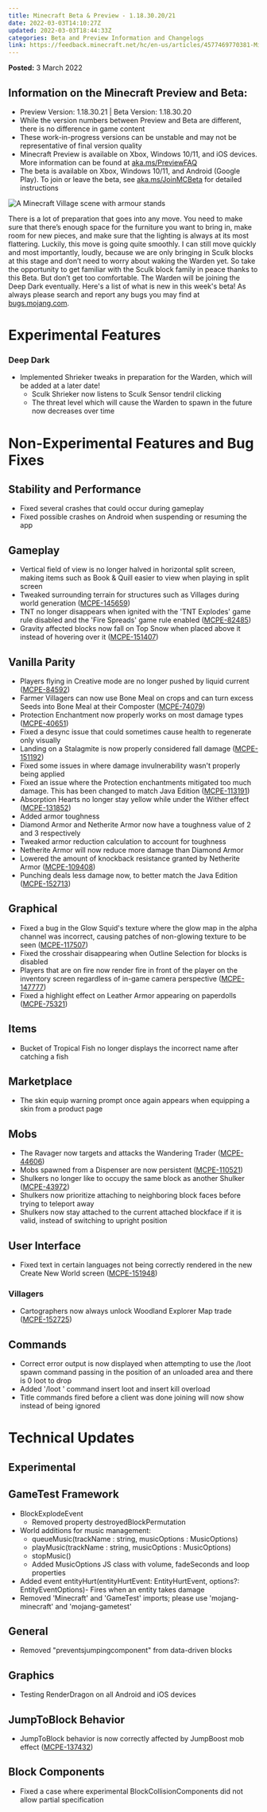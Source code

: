```yaml
---
title: Minecraft Beta & Preview - 1.18.30.20/21
date: 2022-03-03T14:10:27Z
updated: 2022-03-03T18:44:33Z
categories: Beta and Preview Information and Changelogs
link: https://feedback.minecraft.net/hc/en-us/articles/4577469770381-Minecraft-Beta-Preview-1-18-30-20-21
---
```


**Posted:** 3 March 2022

## Information on the Minecraft Preview and Beta: 

- Preview Version: 1.18.30.21 \| Beta Version: 1.18.30.20
- While the version numbers between Preview and Beta are different, there is no difference in game content
- These work-in-progress versions can be unstable and may not be representative of final version quality
- Minecraft Preview is available on Xbox, Windows 10/11, and iOS devices. More information can be found at [aka.ms/PreviewFAQ](http://aka.ms/PreviewFAQ)
- The beta is available on Xbox, Windows 10/11, and Android (Google Play). To join or leave the beta, see [aka.ms/JoinMCBeta](https://aka.ms/JoinMCBeta) for detailed instructions

![A Minecraft Village scene with armour stands](https://feedback.minecraft.net/hc/article_attachments/4577434378125/beta18U3_1_16x9_resized.jpg)

There is a lot of preparation that goes into any move. You need to make sure that there’s enough space for the furniture you want to bring in, make room for new pieces, and make sure that the lighting is always at its most flattering. Luckily, this move is going quite smoothly. I can still move quickly and most importantly, loudly, because we are only bringing in Sculk blocks at this stage and don’t need to worry about waking the Warden yet. So take the opportunity to get familiar with the Sculk block family in peace thanks to this Beta. But don’t get too comfortable. The Warden will be joining the Deep Dark eventually. Here's a list of what is new in this week's beta! As always please search and report any bugs you may find at [bugs.mojang.com](http://bugs.mojang.com/).

# **Experimental Features**

### **Deep Dark**

- Implemented Shrieker tweaks in preparation for the Warden, which will be added at a later date!
  - Sculk Shrieker now listens to Sculk Sensor tendril clicking
  - The threat level which will cause the Warden to spawn in the future now decreases over time

# **Non-Experimental Features and Bug Fixes**

## **Stability and Performance**

- Fixed several crashes that could occur during gameplay
- Fixed possible crashes on Android when suspending or resuming the app

## **Gameplay**

- Vertical field of view is no longer halved in horizontal split screen, making items such as Book & Quill easier to view when playing in split screen
- Tweaked surrounding terrain for structures such as Villages during world generation ([MCPE-145659](https://bugs.mojang.com/browse/MCPE-145659))
- TNT no longer disappears when ignited with the 'TNT Explodes' game rule disabled and the 'Fire Spreads' game rule enabled ([MCPE-82485](https://bugs.mojang.com/browse/MCPE-82485))
- Gravity affected blocks now fall on Top Snow when placed above it instead of hovering over it ([MCPE-151407](https://bugs.mojang.com/browse/MCPE-151407))

## **Vanilla Parity**

- Players flying in Creative mode are no longer pushed by liquid current ([MCPE-84592](https://bugs.mojang.com/browse/MCPE-84592))
- Farmer Villagers can now use Bone Meal on crops and can turn excess Seeds into Bone Meal at their Composter ([MCPE-74079](https://bugs.mojang.com/browse/MCPE-74079))
- Protection Enchantment now properly works on most damage types ([MCPE-40651](https://bugs.mojang.com/browse/MCPE-40651))
- Fixed a desync issue that could sometimes cause health to regenerate only visually
- Landing on a Stalagmite is now properly considered fall damage ([MCPE-151192](https://bugs.mojang.com/browse/MCPE-151192))
- Fixed some issues in where damage invulnerability wasn't properly being applied
- Fixed an issue where the Protection enchantments mitigated too much damage. This has been changed to match Java Edition ([MCPE-113191](https://bugs.mojang.com/browse/MCPE-113191))
- Absorption Hearts no longer stay yellow while under the Wither effect ([MCPE-131852](https://bugs.mojang.com/browse/MCPE-131852))
- Added armor toughness
- Diamond Armor and Netherite Armor now have a toughness value of 2 and 3 respectively
- Tweaked armor reduction calculation to account for toughness
- Netherite Armor will now reduce more damage than Diamond Armor
- Lowered the amount of knockback resistance granted by Netherite Armor ([MCPE-109408](https://bugs.mojang.com/browse/MCPE-109408))
- Punching deals less damage now, to better match the Java Edition ([MCPE-152713](https://bugs.mojang.com/browse/MCPE-152713))

## **Graphical**

- Fixed a bug in the Glow Squid's texture where the glow map in the alpha channel was incorrect, causing patches of non-glowing texture to be seen ([MCPE-117507](https://bugs.mojang.com/browse/MCPE-117507))
- Fixed the crosshair disappearing when Outline Selection for blocks is disabled
- Players that are on fire now render fire in front of the player on the inventory screen regardless of in-game camera perspective ([MCPE-147777](https://bugs.mojang.com/browse/MCPE-147777))
- Fixed a highlight effect on Leather Armor appearing on paperdolls ([MCPE-75321](https://bugs.mojang.com/browse/MCPE-75321))

## **Items**

- Bucket of Tropical Fish no longer displays the incorrect name after catching a fish

## **Marketplace**

- The skin equip warning prompt once again appears when equipping a skin from a product page

## **Mobs**

- The Ravager now targets and attacks the Wandering Trader ([MCPE-44606](https://bugs.mojang.com/browse/MCPE-44606))
- Mobs spawned from a Dispenser are now persistent ([MCPE-110521](https://bugs.mojang.com/browse/MCPE-110521))
- Shulkers no longer like to occupy the same block as another Shulker ([MCPE-43972](https://bugs.mojang.com/browse/MCPE-43972))
- Shulkers now prioritize attaching to neighboring block faces before trying to teleport away
- Shulkers now stay attached to the current attached blockface if it is valid, instead of switching to upright position

## **User Interface**

- Fixed text in certain languages not being correctly rendered in the new Create New World screen ([MCPE-151948](https://bugs.mojang.com/browse/MCPE-151948))

### **Villagers**

- Cartographers now always unlock Woodland Explorer Map trade ([MCPE-152725](https://bugs.mojang.com/browse/MCPE-152725))

## **Commands**

- Correct error output is now displayed when attempting to use the /loot spawn command passing in the position of an unloaded area and there is 0 loot to drop
- Added '/loot ' command insert loot and insert kill overload
- Title commands fired before a client was done joining will now show instead of being ignored

# **Technical Updates**

## **Experimental**

## **GameTest Framework**

- BlockExplodeEvent
  - Removed property destroyedBlockPermutation
- World additions for music management:
  - queueMusic(trackName : string, musicOptions : MusicOptions)
  - playMusic(trackName : string, musicOptions : MusicOptions)
  - stopMusic()
  - Added MusicOptions JS class with volume, fadeSeconds and loop properties
- Added event entityHurt(entityHurtEvent: EntityHurtEvent, options?: EntityEventOptions)- Fires when an entity takes damage
- Removed 'Minecraft' and 'GameTest' imports; please use 'mojang-minecraft' and 'mojang-gametest'

## **General**

- Removed "preventsjumpingcomponent" from data-driven blocks

## **Graphics**

- Testing RenderDragon on all Android and iOS devices

## **JumpToBlock Behavior**

- JumpToBlock behavior is now correctly affected by JumpBoost mob effect ([MCPE-137432](https://bugs.mojang.com/browse/MCPE-137432))

## **Block Components**

- Fixed a case where experimental BlockCollisionComponents did not allow partial specification
